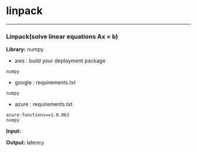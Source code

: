 # linpack
-----------------------
### Linpack(solve linear equations Ax = b)

**Library:** numpy

+ aws : build your deployment package
```$xslt
numpy
```
+ google : requirements.txt
```$xslt
numpy
```
+ azure : requirements.txt
```$xslt
azure-functions==1.0.0b3
numpy
```
**Input:**


**Output:** latency



